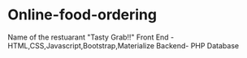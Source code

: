 # Online-food-ordering
Name of the restuarant "Tasty Grab!!"
Front End - HTML,CSS,Javascript,Bootstrap,Materialize 
Backend- PHP
Database



